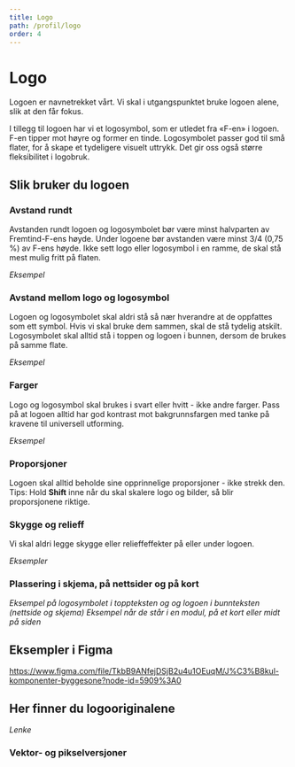 ```yaml
---
title: Logo
path: /profil/logo
order: 4
---
```


# Logo
Logoen er navnetrekket vårt. Vi skal i utgangspunktet bruke logoen alene, slik at den får fokus.

I tillegg til logoen har vi et logosymbol, som er utledet fra «F-en» i logoen. F-en tipper mot høyre og former en tinde. Logosymbolet passer god til små flater, for å skape et tydeligere visuelt uttrykk. Det gir oss også større fleksibilitet i logobruk.

## Slik bruker du logoen

### Avstand rundt
Avstanden rundt logoen og logosymbolet bør være minst halvparten av Fremtind-F-ens høyde. Under logoene bør avstanden være minst 3/4 (0,75 %) av F-ens høyde. Ikke sett logo eller logosymbol i en ramme, de skal stå mest mulig fritt på flaten.

_Eksempel_

### Avstand mellom logo og logosymbol
Logoen og logosymbolet skal aldri stå så nær hverandre at de oppfattes som ett symbol. Hvis vi skal bruke dem sammen, skal de stå tydelig atskilt. Logosymbolet skal alltid stå i toppen og logoen i bunnen, dersom de brukes på samme flate.

_Eksempel_

### Farger
Logo og logosymbol skal brukes i svart eller hvitt - ikke andre farger. Pass på at logoen alltid har god kontrast mot bakgrunnsfargen med tanke på kravene til universell utforming.

_Eksempel_


### Proporsjoner
Logoen skal alltid beholde sine opprinnelige proporsjoner - ikke strekk den.
Tips: Hold **Shift** inne når du skal skalere logo og bilder, så blir proporsjonene riktige.

### Skygge og relieff
Vi skal aldri legge skygge eller relieffeffekter på eller under logoen.

_Eksempler_

### Plassering i skjema, på nettsider og på kort
_Eksempel på logosymbolet i toppteksten og og logoen i bunnteksten (nettside og skjema)_
_Eksempel når de står i en modul, på et kort eller midt på siden_

## Eksempler i Figma

https://www.figma.com/file/TkbB9ANfejDSjB2u4u1OEuqM/J%C3%B8kul-komponenter-byggesone?node-id=5909%3A0

## Her finner du logooriginalene

_Lenke_

### Vektor- og pikselversjoner
